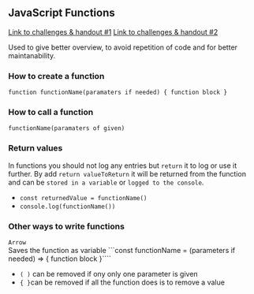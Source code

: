 ## JavaScript Functions

[Link to challenges & handout #1](https://github.com/neuefische/bo-web-23-1/tree/main/sessions/js-function-1)
[Link to challenges & handout #2](https://github.com/neuefische/bo-web-23-1/tree/main/sessions/js-functions-2)

Used to give better overview, to avoid repetition of code and for better maintanability.

### How to create a function

`function functionName(paramaters if needed) { function block }`

### How to call a function

`functionName(paramaters of given)`

### Return values

In functions you should not log any entries but `return` it to log or use it further.
By add `return valueToReturn` it will be returned from the function and can be `stored in a variable` or `logged to the console`.

- `const returnedValue = functionName()`
- `console.log(functionName())`

### Other ways to write functions

`Arrow`  
Saves the function as variable
```const functionName = (parameters if needed) => { function block }````

- `( )` can be removed if ony only one parameter is given
- `{ }`can be removed if all the function does is to remove a value

